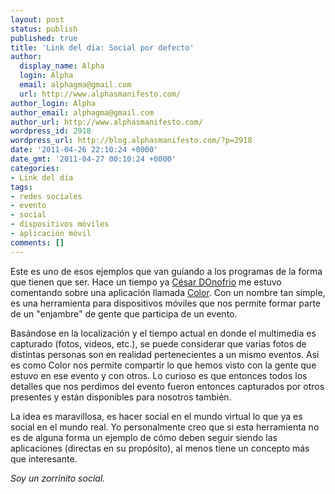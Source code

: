 ```yaml
---
layout: post
status: publish
published: true
title: 'Link del día: Social por defecto'
author:
  display_name: Alpha
  login: Alpha
  email: alphagma@gmail.com
  url: http://www.alphasmanifesto.com/
author_login: Alpha
author_email: alphagma@gmail.com
author_url: http://www.alphasmanifesto.com/
wordpress_id: 2918
wordpress_url: http://blog.alphasmanifesto.com/?p=2918
date: '2011-04-26 22:10:24 +0000'
date_gmt: '2011-04-27 00:10:24 +0000'
categories:
- Link del día
tags:
- redes sociales
- evento
- social
- dispositivos móviles
- aplicación móvil
comments: []
---
```


Este es uno de esos ejemplos que van guíando a los programas de la forma que tienen que ser. Hace un tiempo ya <a href="http://twitter.com/CesarDOnofrio">César DOnofrio</a> me estuvo comentando sobre una aplicación llamada <a href="http://www.color.com/">Color</a>. Con un nombre tan simple, es una herramienta para dispositivos móviles que nos permite formar parte de un "enjambre" de gente que participa de un evento.

Basándose en la localización y el tiempo actual en donde el multimedia es capturado (fotos, videos, etc.), se puede considerar que varias fotos de distintas personas son en realidad pertenecientes a un mismo eventos. Así es como Color nos permite compartir lo que hemos visto con la gente que estuvo en ese evento y con otros. Lo curioso es que entonces todos los detalles que nos perdimos del evento fueron entonces capturados por otros presentes y están disponibles para nosotros también.

La idea es maravillosa, es hacer social en el mundo virtual lo que ya es social en el mundo real. Yo personalmente creo que si esta herramienta no es de alguna forma un ejemplo de cómo deben seguir siendo las aplicaciones (directas en su propósito), al menos tiene un concepto más que interesante.

_Soy un zorrinito social._
